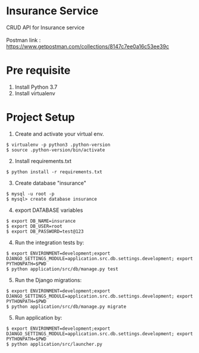 # Insurance Service

CRUD API for Insurance service <br><br>
Postman link : https://www.getpostman.com/collections/8147c7ee0a16c53ee39c
# Pre requisite
1. Install Python 3.7
2. Install virtualenv

# Project Setup

1. Create and activate your virtual env.
```
$ virtualenv -p python3 .python-version
$ source .python-version/bin/activate
```

2. Install requirements.txt
```
$ python install -r requirements.txt
```

3. Create database "insurance"

```
$ mysql -u root -p
$ mysql> create database insurance
```

4. export DATABASE variables
```
$ export DB_NAME=insurance
$ export DB_USER=root
$ export DB_PASSWORD=test@123
```

4. Run the integration tests by:
```
$ export ENVIRONMENT=development;export DJANGO_SETTINGS_MODULE=application.src.db.settings.development; export PYTHONPATH=$PWD
$ python application/src/db/manage.py test
```
5. Run the Django migrations:
```
$ export ENVIRONMENT=development;export DJANGO_SETTINGS_MODULE=application.src.db.settings.development; export PYTHONPATH=$PWD
$ python application/src/db/manage.py migrate
```

5. Run application by:
```
$ export ENVIRONMENT=development;export DJANGO_SETTINGS_MODULE=application.src.db.settings.development; export PYTHONPATH=$PWD
$ python application/src/launcher.py
```
